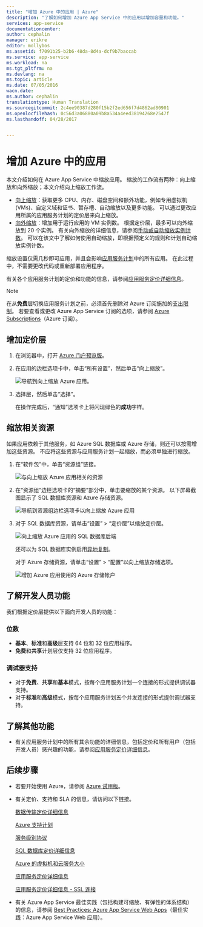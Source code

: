 ```yaml
---
title: "增加 Azure 中的应用 | Azure"
description: "了解如何增加 Azure App Service 中的应用以增加容量和功能。"
services: app-service
documentationcenter: 
author: cephalin
manager: erikre
editor: mollybos
ms.assetid: f7091b25-b2b6-48da-8d4a-dcf9b7baccab
ms.service: app-service
ms.workload: na
ms.tgt_pltfrm: na
ms.devlang: na
ms.topic: article
ms.date: 07/05/2016
wacn.date: 
ms.author: cephalin
translationtype: Human Translation
ms.sourcegitcommit: 2c4ee90387d280f15b2f2ed656f7d4862ad80901
ms.openlocfilehash: 0c56d3a06880a09b8a534a4eed38194268e2547f
ms.lasthandoff: 04/28/2017


---
```

# <a name="scale-up-an-app-in-azure"></a>增加 Azure 中的应用
本文介绍如何在 Azure App Service 中缩放应用。 缩放的工作流有两种：向上缩放和向外缩放；本文介绍向上缩放工作流。

* [向上缩放](https://en.wikipedia.org/wiki/Scalability#Horizontal_and_vertical_scaling)：获取更多 CPU、内存、磁盘空间和额外功能，例如专用虚拟机 (VMs)、自定义域和证书、暂存槽、自动缩放以及更多功能。 可以通过更改应用所属的应用服务计划的定价层来向上缩放。
* [向外缩放](https://en.wikipedia.org/wiki/Scalability#Horizontal_and_vertical_scaling)：增加用于运行应用的 VM 实例数。
  根据定价层，最多可以向外缩放到 20 个实例。 有关向外缩放的详细信息，请参阅[手动或自动缩放实例计数](../monitoring-and-diagnostics/insights-how-to-scale.md)。 可以在该文中了解如何使用自动缩放，即根据预定义的规则和计划自动缩放实例计数。

缩放设置仅需几秒即可应用，并且会影响[应用服务计划](../app-service/azure-web-sites-web-hosting-plans-in-depth-overview.md)中的所有应用。
在此过程中，不需要更改代码或重新部署应用程序。

有关各个应用服务计划的定价和功能的信息，请参阅[应用服务定价详细信息](https://www.azure.cn/pricing/details/app-service/)。  

> [!NOTE]
> 在从**免费**层切换应用服务计划之前，必须首先删除对 Azure 订阅施加的[支出限制](https://www.azure.cn/pricing/spending-limits/)。 若要查看或更改 Azure App Service 订阅的选项，请参阅 [Azure Subscriptions][azuresubscriptions]（Azure 订阅）。
> 
> 

<a name="scalingsharedorbasic"></a>
## <a name="scalingstandard"></a> 增加定价层
1. 在浏览器中，打开 [Azure 门户预览版][portal]。
2. 在应用的边栏选项卡中，单击“所有设置”，然后单击“向上缩放”。

    ![导航到向上缩放 Azure 应用。][ChooseWHP]
3. 选择层，然后单击“选择”。

    在操作完成后，“通知”选项卡上将闪现绿色的**成功**字样。

## <a name="ScalingSQLServer"></a> 缩放相关资源
如果应用依赖于其他服务，如 Azure SQL 数据库或 Azure 存储，则还可以按需增加这些资源。 不应将这些资源与应用服务计划一起缩放，而必须单独进行缩放。

1. 在“软件包”中，单击“资源组”链接。

    ![与向上缩放 Azure 应用相关的资源](./media/web-sites-scale/RGEssentialsLink.png)
2. 在“资源组”边栏选项卡的“摘要”部分中，单击要缩放的某个资源。 以下屏幕截图显示了 SQL 数据库资源和 Azure 存储资源。

    ![导航到资源组边栏选项卡以向上缩放 Azure 应用](./media/web-sites-scale/ResourceGroup.png)
3. 对于 SQL 数据库资源，请单击“设置” > “定价层”以缩放定价层。

    ![向上缩放 Azure 应用的 SQL 数据库后端](./media/web-sites-scale/ScaleDatabase.png)

    还可以为 SQL 数据库实例启用[异地复制](../sql-database/sql-database-geo-replication-overview.md)。

    对于 Azure 存储资源，请单击“设置” > “配置”以向上缩放存储选项。

    ![增加 Azure 应用使用的 Azure 存储帐户](./media/web-sites-scale/ScaleStorage.png)

## <a name="devfeatures"></a> 了解开发人员功能
我们根据定价层提供以下面向开发人员的功能：

### <a name="bitness"></a>位数
* **基本**、**标准**和**高级**层支持 64 位和 32 位应用程序。
* **免费**和**共享**计划层仅支持 32 位应用程序。

### <a name="debugger-support"></a>调试器支持
* 对于**免费**、**共享**和**基本**模式，按每个应用服务计划一个连接的形式提供调试器支持。
* 对于**标准**和**高级**模式，按每个应用服务计划五个并发连接的形式提供调试器支持。

## <a name="OtherFeatures"></a> 了解其他功能
* 有关应用服务计划中的所有其余功能的详细信息，包括定价和所有用户（包括开发人员）感兴趣的功能，请参阅[应用服务定价详细信息](https://www.azure.cn/pricing/details/app-service/)。

## <a name="Next Steps"></a> 后续步骤
* 若要开始使用 Azure，请参阅 [Azure 试用版](https://www.azure.cn/pricing/1rmb-trial/)。
* 有关定价、支持和 SLA 的信息，请访问以下链接。

    [数据传输定价详细信息](https://www.azure.cn/pricing/details/data-transfer/)

    [Azure 支持计划](https://www.azure.cn/support/plans/)

    [服务级别协议](https://www.azure.cn/support/legal/sla/)

    [SQL 数据库定价详细信息](https://www.azure.cn/pricing/details/sql-database/)

    [Azure 的虚拟机和云服务大小][vmsizes]

    [应用服务定价详细信息](https://www.azure.cn/pricing/details/app-service/)

    [应用服务定价详细信息 - SSL 连接](https://www.azure.cn/pricing/details/app-service/)
* 有关 Azure App Service 最佳实践（包括构建可缩放、有弹性的体系结构）的信息，请参阅 [Best Practices: Azure App Service Web Apps](http://blogs.msdn.com/b/windowsazure/archive/2014/02/10/best-practices-windows-azure-websites-waws.aspx)（最佳实践：Azure App Service Web 应用）。

<!-- LINKS -->
[vmsizes]:https://www.azure.cn/pricing/details/app-service/
[SQLaccountsbilling]:https://www.azure.cn/pricing/details/sql-database/
[azuresubscriptions]:https://account.windowsazure.cn/subscriptions
[portal]: https://portal.azure.cn/

<!-- IMAGES -->
[ChooseWHP]: ./media/web-sites-scale/scale1ChooseWHP.png
[ChooseBasicInstances]: ./media/web-sites-scale/scale2InstancesBasic.png
[SaveButton]: ./media/web-sites-scale/05SaveButton.png
[BasicComplete]: ./media/web-sites-scale/06BasicComplete.png
[ScaleStandard]: ./media/web-sites-scale/scale3InstancesStandard.png
[Autoscale]: ./media/web-sites-scale/scale4AutoScale.png
[SetTargetMetrics]: ./media/web-sites-scale/scale5AutoScaleTargetMetrics.png
[SetFirstRule]: ./media/web-sites-scale/scale6AutoScaleFirstRule.png
[SetSecondRule]: ./media/web-sites-scale/scale7AutoScaleSecondRule.png
[SetThirdRule]: ./media/web-sites-scale/scale8AutoScaleThirdRule.png
[SetRulesFinal]: ./media/web-sites-scale/scale9AutoScaleFinal.png
[ResourceGroup]: ./media/web-sites-scale/scale10ResourceGroup.png
[ScaleDatabase]: ./media/web-sites-scale/scale11SQLScale.png
[GeoReplication]: ./media/web-sites-scale/scale12SQLGeoReplication.png
